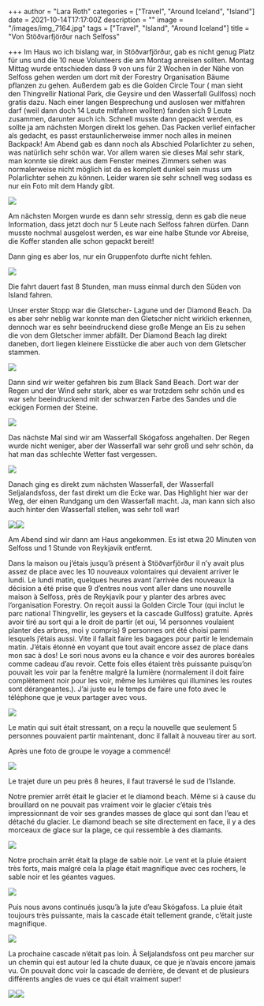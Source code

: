 +++
author = "Lara Roth"
categories = ["Travel", "Around Iceland", "Island"]
date = 2021-10-14T17:17:00Z
description = ""
image = "/images/img_7164.jpg"
tags = ["Travel", "Island", "Around Iceland"]
title = "Von Stöðvarfjörður nach Selfoss"

+++
Im Haus wo ich bislang war, in Stöðvarfjörður, gab es nicht genug Platz für uns und die 10 neue Volunteers die am Montag anreisen sollten. Montag Mittag wurde entschieden dass 9 von uns für 2 Wochen in der Nähe von Selfoss gehen werden um dort mit der Forestry Organisation Bäume pflanzen zu gehen. Außerdem gab es die Golden Circle Tour ( man sieht den Thingvellir National Park, die Geysire und den Wasserfall Gullfoss) noch gratis dazu. Nach einer langen Besprechung und auslosen wer mitfahren darf (weil dann doch 14 Leute mitfahren wollten) fanden sich 9 Leute zusammen, darunter auch ich. Schnell musste dann gepackt werden, es sollte ja am nächsten Morgen direkt los gehen. Das Packen verlief einfacher als gedacht, es passt erstaunlicherweise immer noch alles in meinen Backpack! Am Abend gab es dann noch als Abschied Polarlichter zu sehen, was natürlich sehr schön war. Vor allem waren sie dieses Mal sehr stark, man konnte sie direkt aus dem Fenster meines Zimmers sehen was normalerweise nicht möglich ist da es komplett dunkel sein muss um Polarlichter sehen zu können. Leider waren sie sehr schnell weg sodass es nur ein Foto mit dem Handy gibt.

![](/images/polarlichter.jpg)

Am nächsten Morgen wurde es dann sehr stressig, denn es gab die neue Information, dass jetzt doch nur 5 Leute nach Selfoss fahren dürfen. Dann musste nochmal ausgelost werden, es war eine halbe Stunde vor Abreise, die Koffer standen alle schon gepackt bereit!

Dann ging es aber los, nur ein Gruppenfoto durfte nicht fehlen.

![](/images/gruppenfoto_2.jpg)

Die fahrt dauert fast 8 Stunden, man muss einmal durch den Süden von Island fahren.

Unser erster Stopp war die Gletscher- Lagune und der Diamond Beach. Da es aber sehr neblig war konnte man den Gletscher nicht wirklich erkennen, dennoch war es sehr beeindruckend diese große Menge an Eis zu sehen die von dem Gletscher immer abfällt. Der Diamond Beach lag direkt daneben, dort liegen kleinere Eisstücke die aber auch von dem Gletscher stammen.

![](/images/gletscher.jpg)

Dann sind wir weiter gefahren bis zum Black Sand Beach. Dort war der Regen und der Wind sehr stark, aber es war trotzdem sehr schön und es war sehr beeindruckend mit der schwarzen Farbe des Sandes und die eckigen Formen der Steine.

![](/images/img_6986.jpg)

Das nächste Mal sind wir am Wasserfall Skógafoss angehalten. Der Regen wurde nicht weniger, aber der Wasserfall war sehr groß und sehr schön, da hat man das schlechte Wetter fast vergessen.

![](/images/img_6994.jpg)

Danach ging es direkt zum nächsten Wasserfall, der Wasserfall Seljalandsfoss, der fast direkt um die Ecke war. Das Highlight hier war der Weg, der einen Rundgang um den Wasserfall macht. Ja, man kann sich also auch hinter den Wasserfall stellen, was sehr toll war!

![](/images/img_7041.jpg)![](/images/img_7031.jpg)

Am Abend sind wir dann am Haus angekommen. Es ist etwa 20 Minuten von Selfoss und 1 Stunde von Reykjavik entfernt.

Dans la maison ou j’étais jusqu’à présent à Stöðvarfjörður il n’y avait plus assez de place avec les 10 nouveaux volontaires qui devaient arriver le lundi. Le lundi matin, quelques heures avant l’arrivée des nouveaux la décision a été prise que 9 d’entres nous vont aller dans une nouvelle maison à Selfoss, près de Reykjavik pour y planter des arbres avec l’organisation Forestry. On reçoit aussi la Golden Circle Tour (qui inclut le parc national Thingvellir, les geysers et la cascade Gullfoss) gratuite. Après avoir tiré au sort qui a le droit de partir (et oui, 14 personnes voulaient planter des arbres, moi y compris) 9 personnes ont été choisi parmi lesquels j’étais aussi. Vite il fallait faire les bagages pour partir le lendemain matin. J’étais étonné en voyant que tout avait encore assez de place dans mon sac à dos! Le sori nous avons eu la chance e voir des aurores boréales comme cadeau d’au revoir. Cette fois elles étaient très puissante puisqu’on pouvait les voir par la fenêtre malgré la lumière (normalement il doit faire complètement noir pour les voir, même les lumières qui illumines les routes sont dérangeantes.). J’ai juste eu le temps de faire une foto avec le téléphone que je veux partager avec vous.

![](/images/polarlichter.jpg)

Le matin qui suit était stressant, on a reçu la nouvelle que seulement 5 personnes pouvaient partir maintenant, donc il fallait à nouveau tirer au sort.

Après une foto de groupe le voyage a commencé!

![](/images/gruppenfoto_2.jpg)

Le trajet dure un peu près 8 heures, il faut traversé le sud de l’Islande.

Notre premier arrêt était le glacier et le diamond beach. Même si à cause du brouillard on ne pouvait pas vraiment voir le glacier c’étais très impressionnant de voir ses grandes masses de glace qui sont dan l’eau et détaché du glacier. Le diamond beach se site directement en face, il y a des morceaux de glace sur la plage, ce qui ressemble à des diamants.

![](/images/gletscher.jpg)

Notre prochain arrêt était la plage de sable noir. Le vent et la pluie étaient très forts, mais malgré cela la plage était magnifique avec ces rochers, le sable noir et les géantes vagues.

![](/images/img_6986.jpg)

Puis nous avons continués jusqu’à la jute d’eau Skógafoss. La pluie était toujours très puissante, mais la cascade était tellement grande, c’était juste magnifique.

![](/images/img_6994.jpg)

La prochaine cascade n’était pas loin. À Seljalandsfoss ont peu marcher sur un chemin qui est autour led la chute duaux, ce que je n’avais encore jamais vu. On pouvait donc voir la cascade de derrière, de devant et de plusieurs différents angles de vues ce qui était vraiment super!

![](/images/img_7031.jpg)![](/images/img_7041.jpg)